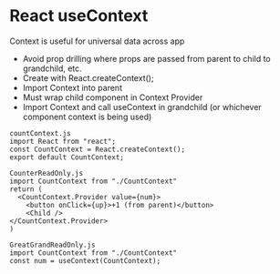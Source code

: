 # React useContext

Context is useful for universal data across app

- Avoid prop drilling where props are passed from parent to child to grandchild, etc.
- Create with React.createContext();
- Import Context into parent
- Must wrap child component in Context Provider
- Import Context and call useContext in grandchild (or whichever component context is being used)

```
countContext.js
import React from "react";
const CountContext = React.createContext();
export default CountContext;

CounterReadOnly.js
import CountContext from "./CountContext"
return (
  <CountContext.Provider value={num}>
    <button onClick={up}>+1 (from parent)</button>
    <Child />
</CountContext.Provider>
)

GreatGrandReadOnly.js
import CountContext from "./CountContext"
const num = useContext(CountContext);
```
